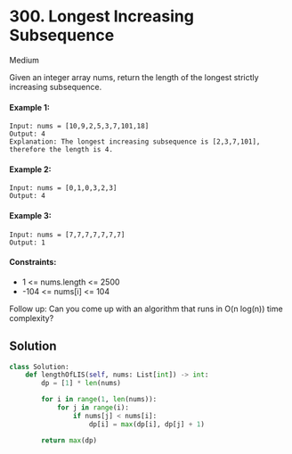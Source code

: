 # 300. Longest Increasing Subsequence

Medium

Given an integer array nums, return the length of the longest strictly increasing 
subsequence.

#### Example 1:

```
Input: nums = [10,9,2,5,3,7,101,18]
Output: 4
Explanation: The longest increasing subsequence is [2,3,7,101], therefore the length is 4.
```

#### Example 2:

```
Input: nums = [0,1,0,3,2,3]
Output: 4
```

#### Example 3:

```
Input: nums = [7,7,7,7,7,7,7]
Output: 1
```

#### Constraints:

- 1 <= nums.length <= 2500
- -104 <= nums[i] <= 104
 
Follow up: Can you come up with an algorithm that runs in O(n log(n)) time complexity?

## Solution

```python
class Solution:
    def lengthOfLIS(self, nums: List[int]) -> int:
        dp = [1] * len(nums)

        for i in range(1, len(nums)):
            for j in range(i):
                if nums[j] < nums[i]:
                    dp[i] = max(dp[i], dp[j] + 1)

        return max(dp)
```

